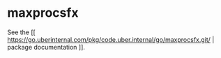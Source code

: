 maxprocsfx
==========

See the [[ https://go.uberinternal.com/pkg/code.uber.internal/go/maxprocsfx.git/ | package documentation ]].
